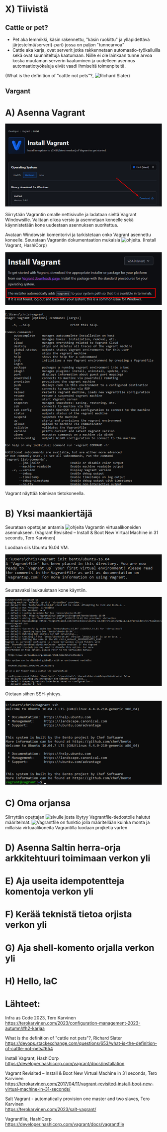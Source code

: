 # X) Tiivistä  

## Cattle or pet?  

- Pet aka lemmikki, käsin rakennettu, "käsin ruokittu" ja ylläpidettävä järjestelmä/serveri(-pari) jossa on paljon "tunnearvoa"
- Cattle aka karja, ovat serverit jotka rakkennetaan automaatio-työkailuilla sekä ovat suunniteltuja kaatumaan. Niille ei ole lainkaan tunne arvoa koska
  muutaman serverin kaatuminen ja uudelleen asennus automaatiotyökaluja eivät vaadi ihmiseltä toimenpiteitä.
  
(What is the definition of "cattle not pets"?, ![Richard Slater](https://devops.stackexchange.com/questions/653/what-is-the-definition-of-cattle-not-pets#654))  

## Vargant  



# A) Asenna Vagrant  

![img](./install_vagrant.png)

Siirrytään Vagrantin omalle nettisivulle ja ladataan sieltä Vagrant Windowsille. Valitaan oikea versio ja asennetaan koneelle sekä käynnistetään kone uudestaan asennuksen suoritettua.  

Avataan Windowsin komentorivi ja tarkistetaan onko Vagrant asennettu koneelle. Seurataan Vagrantin dokumentaation mukaisia ![ohjeita](https://developer.hashicorp.com/vagrant/docs/installation). (Install Vagrant, HashiCorp)  

![img](./vag_ohj.png)  

![img](./vag_toimii.png)  

Vagrant näyttää toimivan tietokoneella.

# B) Yksi maankiertäjä  

Seurataan opettajan antamia ![ohjeita](https://terokarvinen.com/2017/04/11/vagrant-revisited-install-boot-new-virtual-machine-in-31-seconds/) Vagrantin virtuaalikoneiden asennukseen. (Vagrant Revisited – Install & Boot New Virtual Machine in 31 seconds, Tero Karvinen)  

Luodaan siis Ubuntu 16.04 VM.  

![img](./vag_init.png)  

Seuraavaksi laukauistaan kone käyntiin.  

![img](./vag_up.png)  

Otetaan siihen SSH-yhteys.  

![img](./vag_ssh.png)  

# C) Oma orjansa  

Siirryttän opettajan ![sivulle](https://terokarvinen.com/2023/salt-vagrant/) josta löytyy Vagrantfile-tiedostolle halutut määritelmät. ![Vagrantfile](https://developer.hashicorp.com/vagrant/docs/vagrantfile) on funktio jolla määritellään kuinka monta ja millaisia virtuaalikoneita Vagrantilla luodaan projketia varten. 

# D) Asenna Saltin herra-orja arkkitehtuuri toimimaan verkon yli  


# E) Aja useita idempotentteja komentoja verkon yli  


# F) Kerää teknistä tietoa orjista verkon yli  


# G) Aja shell-komento orjalla verkon yli  


# H) Hello, IaC  



# Lähteet:

Infra as Code 2023, Tero Karvinen  
https://terokarvinen.com/2023/configuration-management-2023-autumn/#h2-karjaa  

What is the definition of "cattle not pets"?, Richard Slater  
https://devops.stackexchange.com/questions/653/what-is-the-definition-of-cattle-not-pets#654  

Install Vagrant, HashiCorp  
https://developer.hashicorp.com/vagrant/docs/installation  

Vagrant Revisited – Install & Boot New Virtual Machine in 31 seconds, Tero Karvinen  
https://terokarvinen.com/2017/04/11/vagrant-revisited-install-boot-new-virtual-machine-in-31-seconds/  

Salt Vagrant - automatically provision one master and two slaves, Tero Karvinen  
https://terokarvinen.com/2023/salt-vagrant/  

Vagrantfile, HashiCorp  
https://developer.hashicorp.com/vagrant/docs/vagrantfile  
